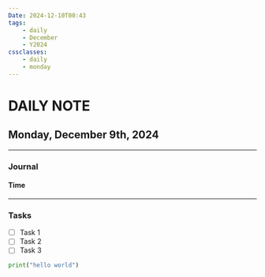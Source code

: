 ```yaml
---
Date: 2024-12-10T00:43
tags:
    - daily
    - December
    - Y2024
cssclasses:
    - daily
    - monday
---
```

# DAILY NOTE
## Monday, December 9th, 2024
***
### Journal
#### Time
***
### Tasks
- [ ] Task 1
- [ ] Task 2
- [ ] Task 3

```py
print("hello world")
```
